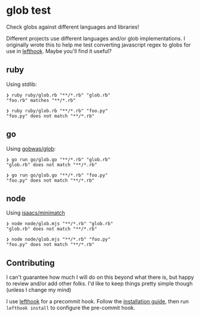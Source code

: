 # glob test

Check globs against different languages and libraries!

Different projects use different languages and/or glob implementations. I originally wrote this to help me test converting javascript regex to globs for use in [lefthook](https://github.com/evilmartians/lefthook). Maybe you'll find it useful?


## ruby

Using stdlib:

```
❯ ruby ruby/glob.rb "**/*.rb" "glob.rb"
"foo.rb" matches "**/*.rb"

❯ ruby ruby/glob.rb "**/*.rb" "foo.py"
"foo.py" does not match "**/*.rb"
```

## go

Using [gobwas/glob](https://github.com/gobwas/glob):

```
❯ go run go/glob.go "**/*.rb" "glob.rb"
"glob.rb" does not match "**/*.rb"

❯ go run go/glob.go "**/*.rb" "foo.py"
"foo.py" does not match "**/*.rb"
```

## node

Using [isaacs/minimatch](https://github.com/isaacs/minimatch)

```
❯ node node/glob.mjs "**/*.rb" "glob.rb"
"glob.rb" does not match "**/*.rb"

❯ node node/glob.mjs "**/*.rb" "foo.py"
"foo.py" does not match "**/*.rb"
```

## Contributing

I can't guarantee how much I will do on this beyond what there is, but happy to review and/or add other folks. I'd like to keep things pretty simple though (unless I change my mind)


I use [lefthook](https://github.com/evilmartians/lefthook) for a precommit hook. Follow the [installation guide](https://github.com/evilmartians/lefthook/blob/master/docs/install.md), then run `lefthook install` to configure the pre-commit hook.

